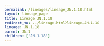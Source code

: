 ```yaml
---
permalink: /lineages/lineage_JN.1.18.html
layout: lineage_page
title: Lineage JN.1.18
redirect_to: ../lineage.html?lineage=JN.1.18
lineage: JN.1.18
parent: JN.1
children: ['JN.1.18']
---
```

